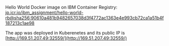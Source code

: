 Hello World Docker image on IBM Container Registry: [jp.icr.io/ibm_assignment/hello-world-rb@sha256:90610a481b9482657038d3f4772ac1363e4e993cb72ca1a51b4f187213c1ae98](https://jp.icr.io/ibm_assignment/hello-world-rb@sha256:90610a481b9482657038d3f4772ac1363e4e993cb72ca1a51b4f187213c1ae98)

The app was deployed in Kuberenetes and its public IP is [http://169.51.207.49:32559/](http://169.51.207.49:32559/)